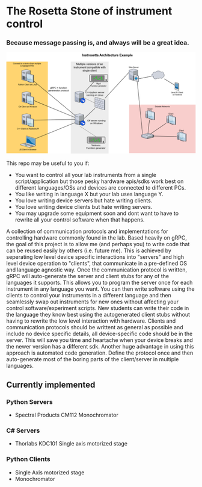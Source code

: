 # The Rosetta Stone of instrument control
### Because message passing is, and always will be a great idea.
![Screenshot](docs/images/instrosetta_architecture.png)

This repo may be useful to you if:
 - You want to control all your lab instruments from a single script/application but those pesky hardware apis/sdks work best on different languages/OSs and devices are connected to different PCs.
 - You like writing in language X but your lab uses language Y.
 - You love writing device servers but hate writing clients.
 - You love writing device clients but hate writing servers.
 - You may upgrade some equipment soon and dont want to have to rewrite all your control software when that happens.

A collection of communication protocols and implementations for controlling hardware commonly found in the lab.
Based heavily on gRPC, the goal of this project is to allow me (and perhaps you) to write code that can be reused easily by others (i.e. future me). This is achieved by seperating low level device specific interactions into "servers" and high level device operation to "clients", that communicate in a pre-defined OS and language agnostic way. Once the communication protocol is written, gRPC will auto-generate the server and client stubs for any of the languages it supports. This allows you to program the server once for each instrument in any language you want. You can then write software using the clients to control your instruments in a different language and then seamlessly swap out instruments for new ones without affecting your control software/experiment scripts. New students can write their code in the language they know best using the autogenerated client stubs without having to rewrite the low level interaction with hardware. Clients and communication protocols should be writtent as general as possible and include no device specific details, all device-specific code should be in the server. This will save you time and heartache when your device breaks and the newer version has a different sdk. Another huge advantage in using this approach is automated code generation. Define the protocol once and then auto-generate most of the boring parts of the client/server in multiple languages.  
## Currently implemented
### Python Servers
 - Spectral Products CM112 Monochromator
### C# Servers
 - Thorlabs KDC101 Single axis motorized stage

### Python Clients
 - Single Axis motorized stage
 - Monochromator
